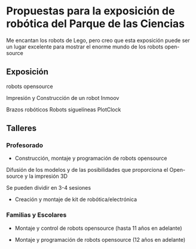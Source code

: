 # Propuestas para la exposición de robótica del Parque de las Ciencias

Me encantan los robots de Lego, pero creo que esta exposición puede ser un lugar excelente para mostrar el enorme mundo de los robots open-source

## Exposición

robots opensource

Impresión y Construcción de un robot Inmoov

Brazos robóticos
Robots siguelíneas
PlotClock


## Talleres

### Profesorado

* Construcción, montaje y programación de robots opensource

Difusión de los modelos y de las posibilidades que proporciona el Open-source y la impresión 3D

Se pueden dividir en 3-4 sesiones

* Creación y montaje de kit de robótica/electrónica



### Familias y Escolares

* Montaje y control de robots opensource (hasta 11 años en adelante)

* Montaje y programación de robots opensource (12 años en adelante)
